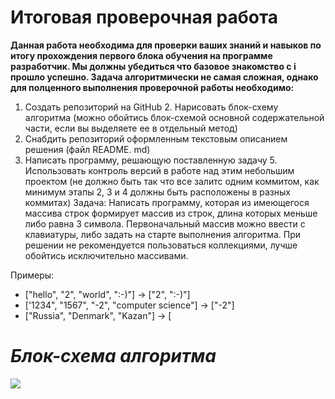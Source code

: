  # Итоговая проверочная работа 

**Данная работа необходима для проверки ваших знаний и навыков по итогу прохождения первого блока обучения 
на программе разработчик. Мы должны убедиться что базовое знакомство с і прошло успешно. 
Задача алгоритмически не самая сложная, однако для полценного выполнения проверочной работы необходимо:**

1. Создать репозиторий на GitHub 2. Нарисовать блок-схему алгоритма (можно обойтись блок-схемой основной содержательной части, если вы 
выделяете ее в отдельный метод) 
3. Снабдить репозиторий оформленным текстовым описанием решения (файл README. md) 
4. Написать программу, решающую поставленную задачу 5. Использовать контроль версий в работе над этим небольшим проектом (не должно быть так что все залитс 
одним коммитом, как минимум этапы 2, 3 и 4 должны быть расположены в разных коммитах) Задача: Написать программу, которая из имеющегося массива строк формирует массив из строк, длина которых меньше либо равна 3 символа. Первоначальный массив можно ввести с клавиатуры, либо задать на старте выполнения алгоритма. При решении не рекомендуется пользоваться коллекциями, лучше обойтись 
исключительно массивами. 


Примеры: 
* ["hello", "2", "world", ":-)"] -> ["2", ":-)"] 
* ['1234", "1567", "-2", "computer science"] -> ["-2"] 
* ["Russia", "Denmark", "Kazan"] -> [

# *Блок-схема алгоритма*

![](Diagram_1.jpg)





